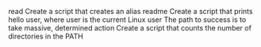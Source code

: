 read Create a script that creates an alias readme
Create a script that prints hello user, where user is the current Linux user
The path to success is to take massive, determined action
Create a script that counts the number of directories in the PATH
